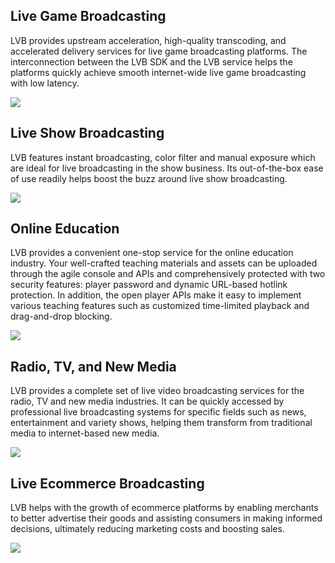 ## Live Game Broadcasting

LVB provides upstream acceleration, high-quality transcoding, and accelerated delivery services for live game broadcasting platforms. The interconnection between the LVB SDK and the LVB service helps the platforms quickly achieve smooth internet-wide live game broadcasting with low latency.

![](https://main.qcloudimg.com/raw/8e8702a15b7a3a9ce6e2d65a34160725.png)

## Live Show Broadcasting

LVB features instant broadcasting, color filter and manual exposure which are ideal for live broadcasting in the show business. Its out-of-the-box ease of use readily helps boost the buzz around live show broadcasting.

![](https://main.qcloudimg.com/raw/9633bb89a49ef3f2615c737babb4e8cb.png)

## Online Education

LVB provides a convenient one-stop service for the online education industry. Your well-crafted teaching materials and assets can be uploaded through the agile console and APIs and comprehensively protected with two security features: player password and dynamic URL-based hotlink protection. In addition, the open player APIs make it easy to implement various teaching features such as customized time-limited playback and drag-and-drop blocking.

![](https://main.qcloudimg.com/raw/703985c9b2c1c71720ae97fc7c2c10c6.png)

## Radio, TV, and New Media

LVB provides a complete set of live video broadcasting services for the radio, TV and new media industries. It can be quickly accessed by professional live broadcasting systems for specific fields such as news, entertainment and variety shows, helping them transform from traditional media to internet-based new media.

![](https://main.qcloudimg.com/raw/b0e4015f9691a503414fc5b6ccdf5023.png)

## Live Ecommerce Broadcasting

LVB helps with the growth of ecommerce platforms by enabling merchants to better advertise their goods and assisting consumers in making informed decisions, ultimately reducing marketing costs and boosting sales.

![](https://main.qcloudimg.com/raw/e18c8b5162fe6a5d818d698f3ccd9702.png)

